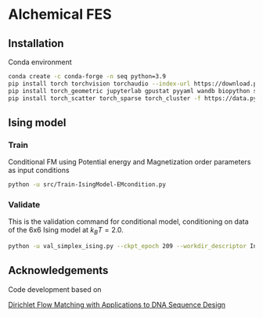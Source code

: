 # Alchemical FES

## Installation
Conda environment
```bash
conda create -c conda-forge -n seq python=3.9
pip install torch torchvision torchaudio --index-url https://download.pytorch.org/whl/cu113
pip install torch_geometric jupyterlab gpustat pyyaml wandb biopython spyrmsd einops biopandas plotly seaborn prody tqdm lightning imageio tmtools "fair-esm[esmfold]" e3nn
pip install torch_scatter torch_sparse torch_cluster -f https://data.pyg.org/whl/torch-2.1.0+cu113.htm

```
## Ising model
### Train
Conditional FM using Potential energy and Magnetization order parameters as input conditions
```bash
python -u src/Train-IsingModel-EMcondition.py
```

### Validate
This is the validation command for conditional model, conditioning on data of the 6x6 Ising model at $k_BT=2.0$.
```bash
python -u val_simplex_ising.py --ckpt_epoch 209 --workdir_descriptor IntStep640_AMax10_clsT2.8L24c_tilt0.25_dfreq8_uncondm5/tilt$1/g0 --modeldir_temperature 3.2 --validation_lattice_size 24 --modeldir_type kernel3x3_timeembed_symmetrized/clsfreeG/ElossMloss/guidanceEM --validation_temperature 4.0 --shuffle_cls_freq 0.0 --guidance_scale $1 --uncond_model_ckpt $uncond_model_ckpt --clsfree_guidance  --num_integration_steps 640 --dump_freq 8 --probability_tilt 
```
## Acknowledgements
Code development based on

[Dirichlet Flow Matching with Applications to DNA Sequence Design](https://github.com/HannesStark/dirichlet-flow-matching)
